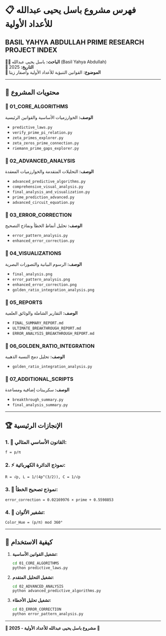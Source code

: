 # 📋 **فهرس مشروع باسل يحيى عبدالله للأعداد الأولية**
## **BASIL YAHYA ABDULLAH PRIME RESEARCH PROJECT INDEX**

**👨‍🔬 الباحث:** باسل يحيى عبدالله (Basil Yahya Abdullah)  
**📅 التاريخ:** 2025  
**🎯 الموضوع:** القوانين التنبؤية للأعداد الأولية وأصفار زيتا  

---

## 📁 **محتويات المشروع**


### **📂 01_CORE_ALGORITHMS**
**الوصف:** الخوارزميات الأساسية والقوانين الرئيسية

- `predictive_laws.py`
- `verify_prime_pi_relation.py`
- `zeta_primes_explorer.py`
- `zeta_zeros_prime_connection.py`
- `riemann_prime_gaps_explorer.py`


### **📂 02_ADVANCED_ANALYSIS**
**الوصف:** التحليلات المتقدمة والخوارزميات المعقدة

- `advanced_predictive_algorithms.py`
- `comprehensive_visual_analysis.py`
- `final_analysis_and_visualization.py`
- `prime_prediction_advanced.py`
- `advanced_circuit_equation.py`


### **📂 03_ERROR_CORRECTION**
**الوصف:** تحليل أنماط الخطأ ونماذج التصحيح

- `error_pattern_analysis.py`
- `enhanced_error_correction.py`


### **📂 04_VISUALIZATIONS**
**الوصف:** الرسوم البيانية والتصورات البصرية

- `final_analysis.png`
- `error_pattern_analysis.png`
- `enhanced_error_correction.png`
- `golden_ratio_integration_analysis.png`


### **📂 05_REPORTS**
**الوصف:** التقارير الشاملة والوثائق العلمية

- `FINAL_SUMMARY_REPORT.md`
- `ULTIMATE_BREAKTHROUGH_REPORT.md`
- `ERROR_ANALYSIS_BREAKTHROUGH_REPORT.md`


### **📂 06_GOLDEN_RATIO_INTEGRATION**
**الوصف:** تحليل دمج النسبة الذهبية

- `golden_ratio_integration_analysis.py`


### **📂 07_ADDITIONAL_SCRIPTS**
**الوصف:** سكريبتات إضافية ومساعدة

- `breakthrough_summary.py`
- `final_analysis_summary.py`


---

## 🏆 **الإنجازات الرئيسية**

### **1. 🎵 القانون الأساسي المثالي:**
```
f = p/π
```

### **2. ⚡ نموذج الدائرة الكهربائية:**
```
R = √p, L = 1/(4p^(3/2)), C = 1/√p
```

### **3. 🔧 نموذج تصحيح الخطأ:**
```
error_correction = 0.02169976 × prime + 0.5598853
```

### **4. 🌈 تشفير الألوان:**
```
Color_Hue = (p/π) mod 360°
```

---

## 🚀 **كيفية الاستخدام**

1. **تشغيل القوانين الأساسية:**
   ```bash
   cd 01_CORE_ALGORITHMS
   python predictive_laws.py
   ```

2. **تشغيل التحليل المتقدم:**
   ```bash
   cd 02_ADVANCED_ANALYSIS
   python advanced_predictive_algorithms.py
   ```

3. **تشغيل تحليل الأخطاء:**
   ```bash
   cd 03_ERROR_CORRECTION
   python error_pattern_analysis.py
   ```

---

**🎉 مشروع باسل يحيى عبدالله للأعداد الأولية - 2025** 🌟
